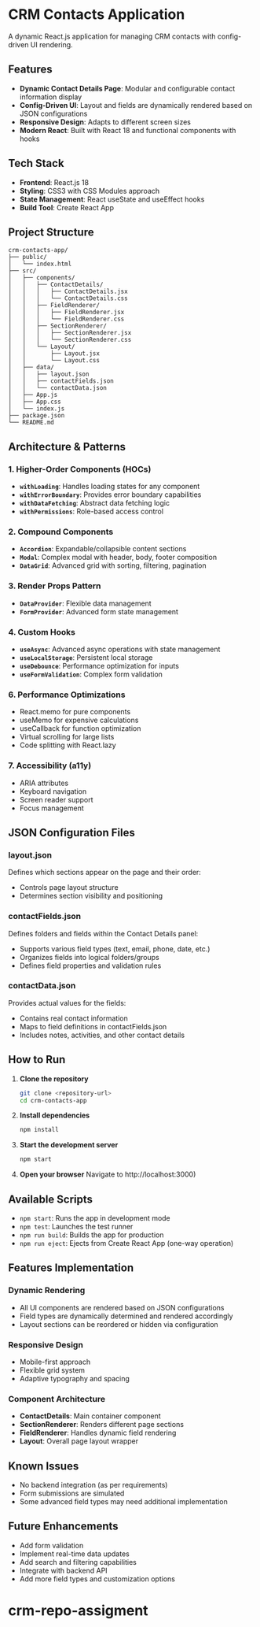 # CRM Contacts Application

A dynamic React.js application for managing CRM contacts with config-driven UI rendering.

## Features

- **Dynamic Contact Details Page**: Modular and configurable contact information display
- **Config-Driven UI**: Layout and fields are dynamically rendered based on JSON configurations
- **Responsive Design**: Adapts to different screen sizes
- **Modern React**: Built with React 18 and functional components with hooks

## Tech Stack

- **Frontend**: React.js 18
- **Styling**: CSS3 with CSS Modules approach
- **State Management**: React useState and useEffect hooks
- **Build Tool**: Create React App

## Project Structure

```
crm-contacts-app/
├── public/
│   └── index.html
├── src/
│   ├── components/
│   │   ├── ContactDetails/
│   │   │   ├── ContactDetails.jsx
│   │   │   └── ContactDetails.css
│   │   ├── FieldRenderer/
│   │   │   ├── FieldRenderer.jsx
│   │   │   └── FieldRenderer.css
│   │   ├── SectionRenderer/
│   │   │   ├── SectionRenderer.jsx
│   │   │   └── SectionRenderer.css
│   │   └── Layout/
│   │       ├── Layout.jsx
│   │       └── Layout.css
│   ├── data/
│   │   ├── layout.json
│   │   ├── contactFields.json
│   │   └── contactData.json
│   ├── App.js
│   ├── App.css
│   └── index.js
├── package.json
└── README.md
```
## Architecture & Patterns

### 1. Higher-Order Components (HOCs)
- **`withLoading`**: Handles loading states for any component
- **`withErrorBoundary`**: Provides error boundary capabilities
- **`withDataFetching`**: Abstract data fetching logic
- **`withPermissions`**: Role-based access control

### 2. Compound Components
- **`Accordion`**: Expandable/collapsible content sections
- **`Modal`**: Complex modal with header, body, footer composition
- **`DataGrid`**: Advanced grid with sorting, filtering, pagination

### 3. Render Props Pattern
- **`DataProvider`**: Flexible data management
- **`FormProvider`**: Advanced form state management

### 4. Custom Hooks
- **`useAsync`**: Advanced async operations with state management
- **`useLocalStorage`**: Persistent local storage
- **`useDebounce`**: Performance optimization for inputs
- **`useFormValidation`**: Complex form validation


### 6. Performance Optimizations
- React.memo for pure components
- useMemo for expensive calculations
- useCallback for function optimization
- Virtual scrolling for large lists
- Code splitting with React.lazy

### 7. Accessibility (a11y)
- ARIA attributes
- Keyboard navigation
- Screen reader support
- Focus management
## JSON Configuration Files

### layout.json
Defines which sections appear on the page and their order:
- Controls page layout structure
- Determines section visibility and positioning

### contactFields.json
Defines folders and fields within the Contact Details panel:
- Supports various field types (text, email, phone, date, etc.)
- Organizes fields into logical folders/groups
- Defines field properties and validation rules

### contactData.json
Provides actual values for the fields:
- Contains real contact information
- Maps to field definitions in contactFields.json
- Includes notes, activities, and other contact details

## How to Run

1. **Clone the repository**
   ```bash
   git clone <repository-url>
   cd crm-contacts-app
   ```

2. **Install dependencies**
   ```bash
   npm install
   ```

3. **Start the development server**
   ```bash
   npm start
   ```

4. **Open your browser**
   Navigate to http://localhost:3000)

## Available Scripts

- `npm start`: Runs the app in development mode
- `npm test`: Launches the test runner
- `npm run build`: Builds the app for production
- `npm run eject`: Ejects from Create React App (one-way operation)

## Features Implementation

### Dynamic Rendering
- All UI components are rendered based on JSON configurations
- Field types are dynamically determined and rendered accordingly
- Layout sections can be reordered or hidden via configuration

### Responsive Design
- Mobile-first approach
- Flexible grid system
- Adaptive typography and spacing

### Component Architecture
- **ContactDetails**: Main container component
- **SectionRenderer**: Renders different page sections
- **FieldRenderer**: Handles dynamic field rendering
- **Layout**: Overall page layout wrapper

## Known Issues

- No backend integration (as per requirements)
- Form submissions are simulated
- Some advanced field types may need additional implementation

## Future Enhancements

- Add form validation
- Implement real-time data updates
- Add search and filtering capabilities
- Integrate with backend API
- Add more field types and customization options

# crm-repo-assigment
